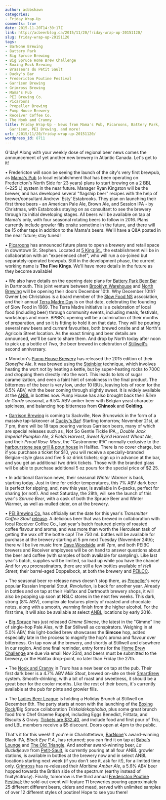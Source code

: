 ```yaml
---
author: acbbshawn
categories:
- Friday Wrap-Up
comments: true
date: 2015-11-20T14:30:17Z
link: http://acbeerblog.ca/2015/11/20/friday-wrap-up-20151120/
slug: friday-wrap-up-20151120
tags:
- BarNone Brewing
- Battery Park
- Big Spruce Brewing
- Big Spruce Home Brew Challenge
- Boxing Rock Brewing
- Brasseurs du Petit Sault
- Ducky's Bar
- Fredericton Poutine Festival
- Garrison Brewing
- Grimross Brewing
- Mama's Pub
- PEI Brewing Co.
- Picaroons
- Propeller Brewing
- Pump House Brewery
- Receiver Coffee Co.
- The Nook and Cranny
title: Friday Wrap-Up - News from Mama's Pub, Picaroons, Battery Park, Pump House,
  Garrison, PEI Brewing, and more!
url: /2015/11/20/friday-wrap-up-20151120/
wordpress_id: 8711
---
```


G'day! Along with your weekly dose of regional beer news comes the announcement of yet another new brewery in Atlantic Canada. Let's get to it!

• Fredericton will soon be seeing the launch of the city's very first brewpub, as [Mama's Pub](http://www.mamaspubwesthills.com/) (a local establishment that has been operating on Fredericton's North Side for 23 years) plans to start brewing on a 2 BBL (~225 L) system in the near future. Manager Ryan Kingston will be the brewer, and has developed several "flagship beer" recipes with the help of brewer/consultant Andrew 'Esty' Estabrooks. They plan on launching their first three beers - an American Pale Ale, Brown Ale, and Session IPA - by Christmas, with Estabrooks staying on as consultant to see the brewery through its initial developing stages. All beers will be available on tap at Mama's only, with four seasonal rotating beers to follow in 2016. Plans currently include growler fills onsite sometime in the future, and there will be 15 other taps in addition to the Mama's beers. We'll have a Q&A posted in the near future; stay tuned!

• [Picaroons](https://www.facebook.com/picaroons) has announced future plans to open a brewery and retail space in downtown St. Stephen. Located at [5 King St.](https://www.google.ca/maps/place/5+King+St,+St+Stephen,+NB+E3L+2C1/@45.1927039,-67.2776154,17z/data=!3m1!4b1!4m2!3m1!1s0x4ca5f934209deca5:0xf91b4f0be111e0f1), the establishment will be in collaboration with an "experienced chef", who will run a co-joined but separately-operated brewpub. Still in the development phase, the current working name is **The Five Kings**. We'll have more details in the future as they become available!

• We also have details on the opening date plans for [Battery Park Beer Bar](http://batterypark.ca/) in Dartmouth. This joint venture between [Brooklyn Warehouse](http://brooklynwarehouse.ca/) and [North Brewing](http://www.northbrewing.ca/) will be opening their doors December 10th. Why December 10th? Owner Leo Christakos is a board member of the [Slow Food NS](http://slowfoodns.com/) association, and their annual [Terra Madre Day](http://www.slowfood.com/what-we-do/international-events/terra-madre-day/) is on that date, celebrating the founding of Slow Food in 1989. The Terra Madre initiative is a celebration of local food (including beer) through community events, including meals, festivals, workshops and more. BPBB's opening will be a culmination of their months of preparation, and so it is fitting to hold it on that date. They will be pouring several new beers and current favourites, both brewed onsite and at North's Agricola Street location. As the exact timing and beer details are announced, we'll be sure to share them. And drop by North today after noon to pick up a bottle of _Two_, the beer brewed in celebration of [Stillwell's](http://www.barstillwell.com/) second anniversary.

• Moncton's [Pump House Brewery](http://beer.pumphousebrewery.ca/) has released the 2015 edition of their _Stonefire Ale_. It was brewed using the [Steinbier](http://www.germanbeerinstitute.com/Steinbier.html) technique, which involves heating the wort not by heating a kettle, but by super-heating rocks to 700C and dropping them directly into the wort. This leads to lots of sugar caramelization, and even a faint hint of smokiness in the final product. The bitterness of the beer is very low, under 10 IBUs, leaving lots of room for the 6.5% ABV, with the beer coming through slightly sweet. It is widely available at the [ANBL](http://www.nbliquor.com/Home/ProductDetails/4851) in bottles now. Pump House has also brought back their _Bière de Garde_ seasonal, a 6.5% ABV amber beer with Belgian yeast character spiciness, and balancing hop bitterness from **Chinook** and **Golding**.

• [Garrison Brewing](http://www.garrisonbrewing.com/) is coming to Sackville, New Brunswick in the form of a massive tap-takeover at [Ducky's Bar](https://www.facebook.com/duckysbar)! Starting tomorrow, November 21st, at 7 pm, there will be 18 taps pouring various Garrison beers, many of which are special releases such as_ Not So Gentle Tickle IPA_, _Double Jack Imperial Pumpkin Ale_, _3 Fields Harvest_, _Sweet Rye'd Harvest Wheat Ale_, and their _Proud Rose-Mary_, the "Gastronome IPA" normally exclusive to the [harbourstone sea grill & pour house](http://www.marriott.com/hotel-restaurants/yhzmc-halifax-marriott-harbourfront-hotel/harbourstone/5470933/home-page.mi) in Halifax. There is no cover charge, but if you purchase a ticket for $10, you will receive a specially-branded Belgian-style glass and five 5 oz drink tickets; sign up in advance at the bar, and you get an additional two drink tickets. Those with the branded glass will be able to purchase additional 5 oz pours for the special price of $2.25.

• In additional Garrison news, their seasonal _Winter Warmer_ is back, starting today. Just in time for colder temperatures, this 7% ABV dark beer is perfect for sipping, and, new this year, is available in 6-packs, perfect for sharing (or not!). And next Saturday, the 28th, will see the launch of this year's _Spruce Beer_, with a cask of both the Spruce Beer and Winter Warmer, as well as mulled cider, on at the brewery.

• [PEI Brewing Co.](http://peibrewingcompany.com/) has officially set the date for this year's _Transmitter Coffee Stout_ [release](https://www.facebook.com/events/1519592271693338/). A delicious beer that was brewed in collaboration with local [Receiver Coffee Co.](https://www.facebook.com/receivercoffeeco/), last year's batch featured plenty of roasted coffee flavour and aroma, and was more than worth the Herculean task of getting the wax off the bottle cap! The 750 mL bottles will be available for purchase at the brewery starting at 5 pm next Tuesday (November 24th); there will be live music from [Dave Woodside](https://www.facebook.com/davidwoodsidemusic) until 7pm, and both PEIBC brewers and Receiver employees will be on hand to answer questions about the beer and coffee (with samples of both available for sampling). Like last year's batch, supplies will be limited, so load up while you have the chance! And for you procrastinators, there are still a few bottles available of _Hell Street_, their barrel-aged Doppelbock, at both the brewery and [PEILCC](http://www.peilcc.ca/).

• The seasonal beer re-release news doesn't stop there, as [Propeller](http://www.drinkpropeller.ca/)'s very popular Russian Imperial Stout, _Revolution_, is back for another year. Already in bottles and on tap at their Halifax and Dartmouth brewery shops, it will also be popping up soon at NSLC stores in the next few weeks. This dark, strong (8% ABV), complex ale features plenty of roasted and chocolate notes, along with a smooth, warming finish from the higher alcohol. For the first time, it will also be available at select [ANBL](http://www.nbliquor.com/Home/Products?OrderAscending=true&Take=25&Skip=0&Search=propeller) locations by early 2016.

• [Big Spruce](http://www.bigspruce.ca/) has just released _Gimme Simcoe_, the latest in the "Gimme" line of single-hop Pale Ales, with Bar Stillwell as conspirators. Weighing in at 5.0% ABV, this light-bodied brew showcases the **Simcoe** hop, added especially late in the process to magnify the hop's aroma and flavour over bitterness. On tap now at the brewery, and shortly at Stillwell and elsewhere in our region. And one final reminder, entry forms for the [Home Brew Challenge](https://www.facebook.com/events/815036745283070/) are due via email Nov 23rd, and beers must be submitted to the brewery, or the Halifax drop-point, no later than Friday the 27th.

• The [Nook and Cranny](http://thenookandcranny.ca/) in Truro has a new beer on tap at the pub. Their first dark beer is a 4.7% ABV _Milk Stout_, brewed on-site on their [SmartBrew](http://www.smartbrew.com/) system. Smooth-drinking, with a bit of roast and sweetness, it should be a great beer for the cooler months. Like the rest of their beers, it's currently available at the pub for pints and growler fills.

• The [Ladies Beer League](http://ladiesbeerleague.ca/) is holding a Holiday Brunch at Stillwell on December 6th. The party starts at noon with the launching of the [Boxing Rock](http://www.boxingrock.ca/)/Big Spruce collaboration _Triskaidekaphobia_, plus some great brunch food from Chef Graeme Ruppel, including Eggs Benedict, Frittata, and Biscuits & Gravy. [Tickets are $32.40](https://www.eventbrite.ca/e/ladies-beer-league-holiday-brunch-2015-tickets-19590630102), and include food and first pour of _Tris_, and LBL members receive a $5 discount. Doors open at 4pm to the public.

That's it for this week! If you're in Charlottetown, [BarNone](http://@BARNONEBEER)'s award-winning Black IPA, _Black Eye P.A._, has returned; you can find it on tap at [Baba's Lounge](https://www.facebook.com/babasloungepei/?fref=ts) and [The Old Triangle](http://www.oldtrianglecharlottetown.com/welcome/). And another award-winning beer, _La Buckdjeuve_ from [Petit-Sault](http://petitsault.com/en/), is currently pouring at all four ANBL growler stations, is available in bottles at the brewery now and in select ANBL locations starting next week (if you don't see it, ask for it!), for a limited time only. [Grimross](https://www.facebook.com/pages/Grimross-Brewing-Co/110264115801307) has re-released their _Maritime Amber Ale_, a 5.6% ABV beer hopped towards the British side of the spectrum (earthy instead of fruity/citrusy). Finally, tomorrow is the third annual [Fredericton Poutine Festival](https://www.facebook.com/events/798689210186550/); the sold-out event will feature 11 breweries pouring approximately 25 different different beers, ciders and mead, served with unlimited samples of over 12 different styles of poutine! Hope to see you there!
